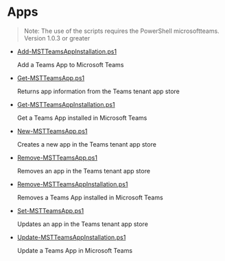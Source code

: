 # Apps

> Note: The use of the scripts requires the PowerShell microsoftteams. Version 1.0.3 or greater

+ [Add-MSTTeamsAppInstallation.ps1](./Add-MSTTeamsAppInstallation.ps1)

  Add a Teams App to Microsoft Teams

+ [Get-MST​TeamsApp.ps1](./Get-MSTTeamsApp.ps1)

  Returns app information from the Teams tenant app store

+ [Get-MSTTeamsAppInstallation.ps1](./Get-MSTTeamsAppInstallation.ps1)

  Get a Teams App installed in Microsoft Teams

+ [New-MST​TeamsApp.ps1](./New-MSTTeamsApp.ps1)

  Creates a new app in the Teams tenant app store

+ [Remove-MST​TeamsApp.ps1](./Remove-MSTTeamsApp.ps1)

  Removes an app in the Teams tenant app store

+ [Remove-MSTTeamsAppInstallation.ps1](./Remove-MSTTeamsAppInstallation.ps1)

  Removes a Teams App installed in Microsoft Teams

+ [Set-MST​TeamsApp.ps1](./Set-MSTTeamsApp.ps1)

  Updates an app in the Teams tenant app store

+ [Update-MSTTeamsAppInstallation.ps1](./Update-MSTTeamsAppInstallation.ps1)

  Update a Teams App in Microsoft Teams
